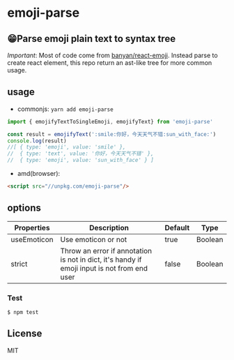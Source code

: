 # emoji-parse
😁Parse emoji plain text to syntax tree
---

*Important*: Most of code come from [banyan/react-emoji](https://github.com/banyan/react-emoji).
Instead parse to create react element, this repo return an ast-like tree for more common usage.

## usage

* commonjs: `yarn add emoji-parse`

```javascript
import { emojifyTextToSingleEmoji, emojifyText} from 'emoji-parse'

const result = emojifyText(':smile:你好，今天天气不错:sun_with_face:')
console.log(result)
//[ { type: 'emoji', value: 'smile' },
//  { type: 'text', value: '你好，今天天气不错' },
//  { type: 'emoji', value: 'sun_with_face' } ]

```

* amd(browser):

```html
<script src="//unpkg.com/emoji-parse"/>
```


## options

Properties | Description | Default | Type
---|---|---|---
useEmoticon | Use emoticon or not| true | Boolean
strict | Throw an error if annotation is not in dict, it's handy if emoji input is not from end user | false | Boolean

### Test

```
$ npm test
```

## License
MIT